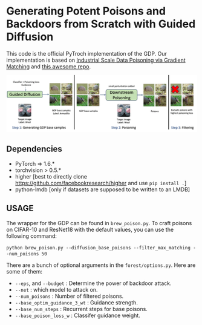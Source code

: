 # Generating Potent Poisons and Backdoors from Scratch with Guided Diffusion

This code is the official PyTroch implementation of the GDP. Our implementation is based on [Industrial Scale Data Poisoning via Gradient Matching](https://github.com/JonasGeiping/poisoning-gradient-matching) and [this awesome repo](https://github.com/JonasGeiping/data-poisoning).

![Overview](Schematic.png)


## Dependencies

- PyTorch => 1.6.*
- torchvision > 0.5.*
- higher [best to directly clone https://github.com/facebookresearch/higher and use ```pip install .```]
- python-lmdb [only if datasets are supposed to be written to an LMDB]




## USAGE

The wrapper for the GDP can be found in `brew_poison.py`. To craft poisons on CIFAR-10 and ResNet18 with the default values, you can use the following command:

```shell
python brew_poison.py --diffusion_base_poisons --filter_max_matching --num_poisons 50
```


There are a bunch of optional arguments in the ```forest/options.py```. Here are some of them:

- ```--eps```, and ```--budget``` : Determine the power of backdoor attack.
- ```--net``` : which model to attack on.
- ```--num_poisons``` : Number of filtered poisons.
- ```--base_optim_guidance_3_wt``` : Guidance strength.
- ```--base_num_steps``` : Recurrent steps for base poisons.
- ```--base_poison_loss_w``` : Classifer guidance weight.
